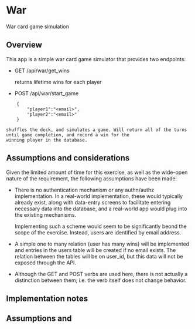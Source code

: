 # War

War card game simulation

## Overview

This app is a simple war card game simulator that provides two endpoints:

- GET /api/war/get_wins

    returns lifetime wins for each player

- POST /api/war/start_game

```
    {
        "player1":"<email>",
        "player2":"<email>"
    }
```

    shuffles the deck, and simulates a game. Will return all of the turns until game completion, and record a win for the
    winning player in the database.

## Assumptions and considerations

Given the limited amount of time for this exercise, as well as the wide-open nature of the requirement, the following assumptions have been made:

- There is no authentication mechanism or any authn/authz implementation. In a real-world implementation, these would typically already exist, along with data-entry screens to facilitate entering necessary data into the database, and a real-world app would plug into the existing mechanisms.

    Implementing such a scheme would seem to be significantly beond the scope of the exercise. Instead, users are identified by email address.

- A simple one to many relation (user has many wins) will be implemented and entries in the users table will be created if no email exists. The relation between the tables will be on user_id, but this data will not be exposed through the API.

- Although the GET and POST verbs are used here, there is not actually a distinction between them; i.e. the verb itself does not change behavior.

## Implementation notes

## Assumptions and
